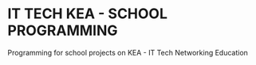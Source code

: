 # IT TECH KEA -  SCHOOL PROGRAMMING
Programming for school projects on KEA - IT Tech Networking Education
